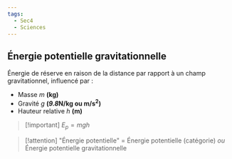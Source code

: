 ```yaml
---
tags:
  - Sec4
  - Sciences
---
```


## Énergie potentielle gravitationnelle

Énergie de réserve en raison de la distance par rapport à un champ gravitationnel, influencé par :

- Masse *m* **(kg)**
- Gravité *g* **(*9.8*N/kg ou m/s<sup>2</sup>)**
- Hauteur relative *h* **(m)**

> [!important] $E_p = mgh$

> [!attention] "Énergie potentielle" = Énergie potentielle (catégorie) *ou* Énergie potentielle gravitationnelle